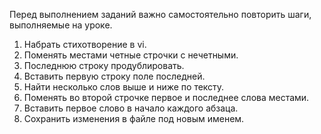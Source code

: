 Перед выполнением заданий важно самостоятельно повторить шаги, выполняемые на уроке.

1) Набрать стихотворение в vi.
2) Поменять местами четные строчки с нечетными.
3) Последнюю строку продублировать.
4) Вставить первую строку поле последней.
5) Найти несколько слов выше и ниже по тексту.
6) Поменять во второй строчке первое и последнее слова местами.
7) Вставить первое слово в начало каждого абзаца.
8) Сохранить изменения в файле под новым именем.